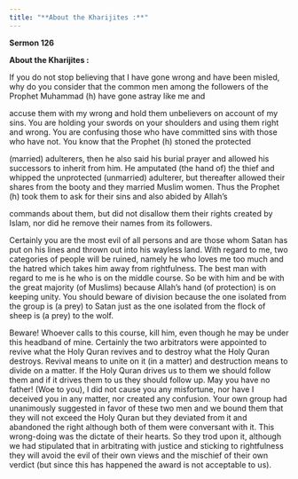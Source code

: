 ```yaml
---
title: "**About the Kharijites :**" 
---
```

**Sermon 126**

**About the Kharijites :**

If you do not stop believing that I have gone wrong and have been misled, why do you consider that the common men among the followers of the Prophet Muhammad \(h\) have gone astray like me and

accuse them with my wrong and hold them unbelievers on account of my sins\. You are holding your swords on your shoulders and using them right and wrong\. You are confusing those who have committed sins with those who have not\. You know that the Prophet \(h\) stoned the protected

\(married\) adulterers, then he also said his burial prayer and allowed his successors to inherit from him\. He amputated \(the hand of\) the thief and whipped the unprotected \(unmarried\) adulterer, but thereafter allowed their shares from the booty and they married Muslim women\. Thus the Prophet \(h\) took them to ask for their sins and also abided by Allah’s

<a id="page535"></a>commands about them, but did not disallow them their rights created by Islam, nor did he remove their names from its followers\.

Certainly you are the most evil of all persons and are those whom Satan has put on his lines and thrown out into his wayless land\. With regard to me, two categories of people will be ruined, namely he who loves me too much and the hatred which takes him away from rightfulness\. The best man with regard to me is he who is on the middle course\. So be with him and be with the great majority \(of Muslims\) because Allah’s hand \(of protection\) is on keeping unity\. You should beware of division because the one isolated from the group is \(a prey\) to Satan just as the one isolated from the flock of sheep is \(a prey\) to the wolf\.

Beware\! Whoever calls to this course, kill him, even though he may be under this headband of mine\. Certainly the two arbitrators were appointed to revive what the Holy Quran revives and to destroy what the Holy Quran destroys\. Revival means to unite on it \(in a matter\) and destruction means to divide on a matter\. If the Holy Quran drives us to them we should follow them and if it drives them to us they should follow up\. May you have no father\! \(Woe to you\), I did not cause you any misfortune, nor have I deceived you in any matter, nor created any confusion\. Your own group had unanimously suggested in favor of these two men and we bound them that they will not exceed the Holy Quran but they deviated from it and abandoned the right although both of them were conversant with it\. This wrong\-doing was the dictate of their hearts\. So they trod upon it, although we had stipulated that in arbitrating with justice and sticking to rightfulness they will avoid the evil of their own views and the mischief of their own verdict \(but since this has happened the award is not acceptable to us\)\.

